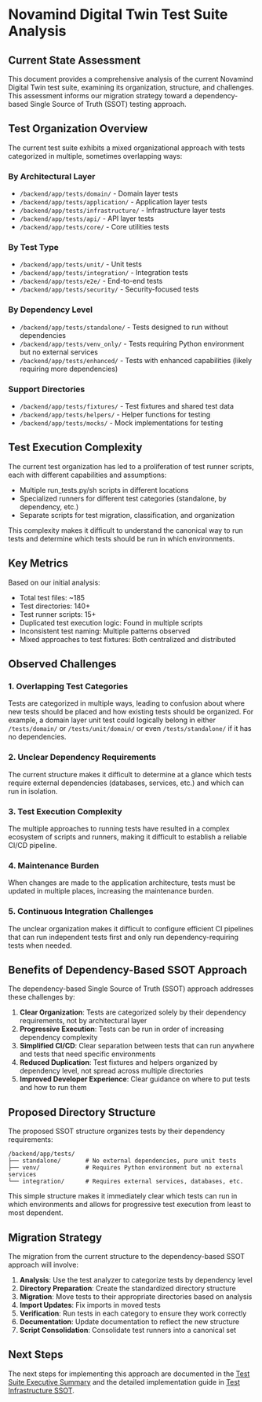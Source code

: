 # Novamind Digital Twin Test Suite Analysis

## Current State Assessment

This document provides a comprehensive analysis of the current Novamind Digital Twin test suite, examining its organization, structure, and challenges. This assessment informs our migration strategy toward a dependency-based Single Source of Truth (SSOT) testing approach.

## Test Organization Overview

The current test suite exhibits a mixed organizational approach with tests categorized in multiple, sometimes overlapping ways:

### By Architectural Layer
- `/backend/app/tests/domain/` - Domain layer tests
- `/backend/app/tests/application/` - Application layer tests
- `/backend/app/tests/infrastructure/` - Infrastructure layer tests
- `/backend/app/tests/api/` - API layer tests
- `/backend/app/tests/core/` - Core utilities tests

### By Test Type
- `/backend/app/tests/unit/` - Unit tests
- `/backend/app/tests/integration/` - Integration tests
- `/backend/app/tests/e2e/` - End-to-end tests
- `/backend/app/tests/security/` - Security-focused tests

### By Dependency Level
- `/backend/app/tests/standalone/` - Tests designed to run without dependencies
- `/backend/app/tests/venv_only/` - Tests requiring Python environment but no external services
- `/backend/app/tests/enhanced/` - Tests with enhanced capabilities (likely requiring more dependencies)

### Support Directories
- `/backend/app/tests/fixtures/` - Test fixtures and shared test data
- `/backend/app/tests/helpers/` - Helper functions for testing
- `/backend/app/tests/mocks/` - Mock implementations for testing

## Test Execution Complexity

The current test organization has led to a proliferation of test runner scripts, each with different capabilities and assumptions:

- Multiple run_tests.py/sh scripts in different locations
- Specialized runners for different test categories (standalone, by dependency, etc.)
- Separate scripts for test migration, classification, and organization

This complexity makes it difficult to understand the canonical way to run tests and determine which tests should be run in which environments.

## Key Metrics

Based on our initial analysis:

- Total test files: ~185
- Test directories: 140+
- Test runner scripts: 15+
- Duplicated test execution logic: Found in multiple scripts
- Inconsistent test naming: Multiple patterns observed
- Mixed approaches to test fixtures: Both centralized and distributed

## Observed Challenges

### 1. Overlapping Test Categories

Tests are categorized in multiple ways, leading to confusion about where new tests should be placed and how existing tests should be organized. For example, a domain layer unit test could logically belong in either `/tests/domain/` or `/tests/unit/domain/` or even `/tests/standalone/` if it has no dependencies.

### 2. Unclear Dependency Requirements

The current structure makes it difficult to determine at a glance which tests require external dependencies (databases, services, etc.) and which can run in isolation.

### 3. Test Execution Complexity

The multiple approaches to running tests have resulted in a complex ecosystem of scripts and runners, making it difficult to establish a reliable CI/CD pipeline.

### 4. Maintenance Burden

When changes are made to the application architecture, tests must be updated in multiple places, increasing the maintenance burden.

### 5. Continuous Integration Challenges

The unclear organization makes it difficult to configure efficient CI pipelines that can run independent tests first and only run dependency-requiring tests when needed.

## Benefits of Dependency-Based SSOT Approach

The dependency-based Single Source of Truth (SSOT) approach addresses these challenges by:

1. **Clear Organization**: Tests are categorized solely by their dependency requirements, not by architectural layer
2. **Progressive Execution**: Tests can be run in order of increasing dependency complexity
3. **Simplified CI/CD**: Clear separation between tests that can run anywhere and tests that need specific environments
4. **Reduced Duplication**: Test fixtures and helpers organized by dependency level, not spread across multiple directories
5. **Improved Developer Experience**: Clear guidance on where to put tests and how to run them

## Proposed Directory Structure

The proposed SSOT structure organizes tests by their dependency requirements:

```
/backend/app/tests/
├── standalone/       # No external dependencies, pure unit tests
├── venv/             # Requires Python environment but no external services
└── integration/      # Requires external services, databases, etc.
```

This simple structure makes it immediately clear which tests can run in which environments and allows for progressive test execution from least to most dependent.

## Migration Strategy

The migration from the current structure to the dependency-based SSOT approach will involve:

1. **Analysis**: Use the test analyzer to categorize tests by dependency level
2. **Directory Preparation**: Create the standardized directory structure
3. **Migration**: Move tests to their appropriate directories based on analysis
4. **Import Updates**: Fix imports in moved tests
5. **Verification**: Run tests in each category to ensure they work correctly
6. **Documentation**: Update documentation to reflect the new structure
7. **Script Consolidation**: Consolidate test runners into a canonical set

## Next Steps

The next steps for implementing this approach are documented in the [Test Suite Executive Summary](02_TEST_SUITE_EXECUTIVE_SUMMARY.md) and the detailed implementation guide in [Test Infrastructure SSOT](03_TEST_INFRASTRUCTURE_SSOT.md).